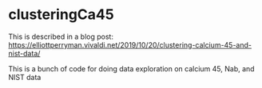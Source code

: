# clusteringCa45
This is described in a blog post: https://elliottperryman.vivaldi.net/2019/10/20/clustering-calcium-45-and-nist-data/

This is a bunch of code for doing data exploration on calcium 45, Nab, and NIST data
